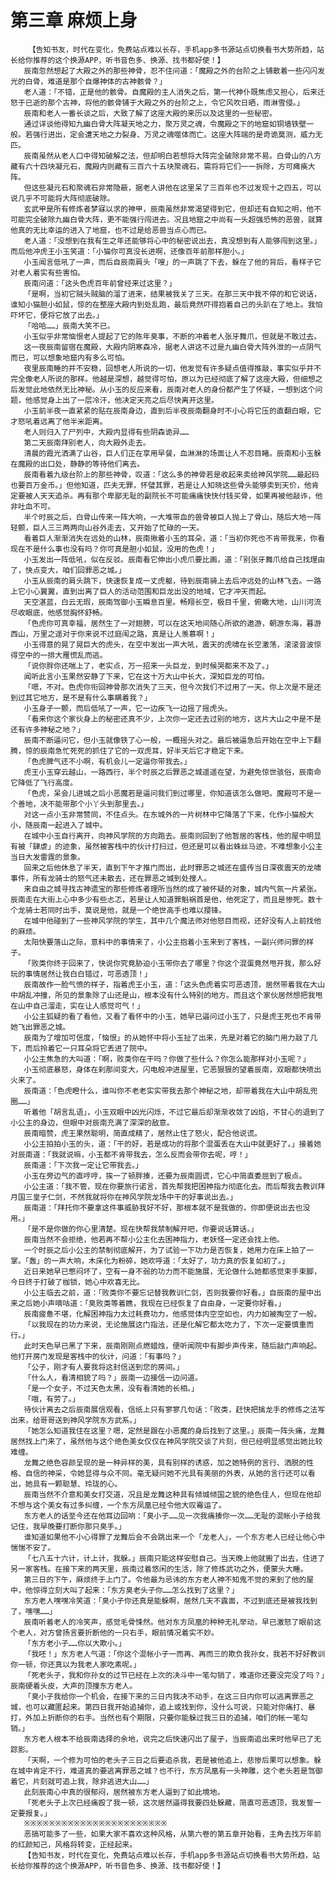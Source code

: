 # 第三章 麻烦上身
        【告知书友，时代在变化，免费站点难以长存，手机app多书源站点切换看书大势所趋，站长给你推荐的这个换源APP，听书音色多、换源、找书都好使！】
       辰南忽然想起了大殿之外的那些神骨，忍不住问道：「魔殿之外的台阶之上铺散着一些闪闪发光的白骨，难道是那个自爆神体的古神骸骨？」
       老人道：「不错，正是他的骸骨。自魔殿的主人消失之后，第一代神仆既焦虑又担心，后来迁怒于已逝的那个古神，将他的骸骨铺于大殿之外的台阶之上，令它风吹日晒，雨淋雪侵。」
       辰南和老人一番长谈之后，大致了解了这座大殿的来历以及这里的一些秘密。
       通过详谈他得知九幽白骨大阵凝天地之力，聚万灵之魂，令魔殿之下的地窟如铜墙铁壁一般。若强行进出，定会遭天地之力裂身、万灵之魂噬体而亡。这座大阵端的是奇诡莫测，威力无匹。
       辰南虽然从老人口中得知破解之法，但却明白若想将大阵完全破除非常不易。白骨山的八方藏有六十四块凝元石，魔殿内则藏有三百六十五块聚魂石，需将将它们一一拆除，方可瘫痪大阵。
       但这些凝元石和聚魂石非常隐蔽，据老人讲他在这里呆了三百年也不过发现十之四五，可以说几乎不可能将大阵彻底破除。
       玄武甲是所有修炼者梦寐以求的神甲，辰南虽然非常渴望得到它，但却还有自知之明，他不可能完全破除九幽白骨大阵，更不能强行闯进去。况且地窟之中尚有一头超强恐怖的恶兽，就算他真的无比幸运的进入了地窟，也不过是给恶兽当点心而已。
       老人道：「没想到在我有生之年还能够将心中的秘密说出去，真没想到有人能够闯到这里。」而后他冲虎王小玉笑道：「小猫你可真没长进啊，还像百年前那样胆小。」
       小玉闻言低吼了一声，而后自辰南肩头「嗖」的一声跳了下去，躲在了他的背后，看样子它对老人着实有些害怕。
       辰南问道：「这头色虎百年前曾经来过这里？」
       「是啊，当初它贼头贼脑的溜了进来，结果被我关了三天。在那三天中我不停的和它说话，谁知小猫胆小如鼠，惊的在整座大殿内到处乱跑，最后竟然吓得抱着自己的头趴在了地上。我怕吓坏它，便将它放了出去。」
       「哈哈……」辰南大笑不已。
       小玉似乎非常恼恨老人提起了它的陈年臭事，不断的冲着老人张牙舞爪，但就是不敢过去。
       这一夜辰南留宿在魔殿，大殿内阴寒森冷，据老人讲这不过是九幽白骨大阵外泄的一点阴气而已，可以想象地窟内有多么可怕。
       夜里辰南睡的并不安稳，回想老人所说的一切，他发觉有许多疑点值得推敲，事实似乎并不完全像老人所说的那样。他越是深想，越觉得可怕，原以为已经彻底了解了这座大殿，但细想之后发觉此地依然无比神秘。从小玉的反应来看，辰南对老人的身份都产生了怀疑，一想到这个问题，他感觉身上出了一层冷汗，他决定天亮之后尽快离开这里。
       小玉前半夜一直紧紧的贴在辰南身边，直到后半夜辰南翻身时不小心将它压的直翻白眼，它才怒吼着远离了他半米距离。
       老人则归入了尸列中，大殿内显得有些阴森诡异……
       第二天辰南拜别老人，向大殿外走去。
       清晨的霞光洒满了山谷，巨人们正在享用早餐，血淋淋的场面让人不忍目睹。辰南和小玉躲在魔殿的出口处，静静的等待他们离去。
       辰南看着九级台阶上的那些神骨，叹道：「这么多的神骨若是收起来卖给神风学院……最起码也要百万金币。」但他知道，匹夫无罪，怀璧其罪，若是让人知晓这些骨头能够卖到天价，他肯定要被人天天追杀。再有那个卑鄙无耻的副院长不可能痛痛快快付钱买骨，如果再被他敲诈，他非吐血不可。
       半个时辰之后，白骨山传来一阵大响，一大堆带血的兽骨被巨人抛上了骨山，随后大地一阵轻颤，巨人三三两两向山谷外走去，又开始了忙碌的一天。
       看着巨人渐渐消失在远处的山林，辰南揪着小玉的耳朵，道：「当初你死也不肯带我来，你看现在不是什么事也没有吗？你可真是胆小如鼠，没用的色虎！」
       小玉发出一阵低吼，似在反驳。辰南看它伸出小虎爪要比画，道：「别张牙舞爪给自己找理由了，快点变大，咱们回罪恶之城。」
       小玉从辰南的肩头跳下，快速恢复成一丈虎躯，待到辰南骑上去后冲远处的山林飞去。一路上它小心翼翼，直到出离了巨人的活动范围和巨龙出没的地域，它才冲天而起。
       天空湛蓝，白云无瑕，辰南驾御小玉瞬息百里。畅翔长空，极目千里，俯瞰大地，山川河流尽收眼底，他感觉胸怀舒畅。
       「色虎你可真幸福，居然生了一对翅膀，可以在这天地间随心所欲的遨游，朝游东海，暮游西山，万里之遥对于你来说不过庭闱之路，真是让人羡慕啊！」
       小玉得意的晃了晃巨大的虎头，在空中发出一声大吼，震天的虎啸在长空激荡，滚滚音波惊得空中的一排大雁慌乱而逃。
       「说你胖你还喘上了，老实点，万一招来一头巨龙，到时候哭都来不及了。」
       闻听此言小玉果然安静了下来，它在这十万大山中长大，深知巨龙的可怕。
       「嗯，不对。色虎你衔回神骨那次消失了三天，但今次我们不过用了一天。你上次是不是还到过其它地方，是不是有什么事瞒着我？」
       小玉身子一颤，而后低吼了一声，它一边疾飞一边摇了摇虎头。
       「看来你这个家伙身上的秘密还真不少，上次你一定还去过别的地方，这片大山之中是不是还有许多神秘之地？」
       辰南不断逼问它，但小玉就像铁了心一般，一概摇头对之。最后被逼急后开始在空中上下翻腾，惊的辰南急忙死死的抓住了它的一双虎耳，好半天后它才稳定下来。
       「色虎脾气还不小啊，有机会儿一定逼你带我去。」
       虎王小玉穿云越山，一路西行，半个时辰之后罪恶之城遥遥在望，为避免惊世骇俗，辰南命它降低了飞行高度。
       「色虎，呆会儿进城之后小恶魔若是逼问我们到过哪里，你知道该怎么做吧。魔殿可不是一个善地，决不能带那个小丫头到那里去。」
       对这一点小玉非常赞同，不住点头。在东城外的一片树林中它降落了下来，化作小猫般大小，随辰南一起进入了城中。
       在城中小玉自行离开，向神风学院的方向跑去。辰南则回到了他暂居的客栈，他的屋中明显有被「肆虐」的迹象，虽然被客栈中的伙计打扫过，但还是可以看出蛛丝马迹，不难想象小公主当日大发雷霆的景象。
       回来之后他休息了半天，直到下午才推门而出，此时罪恶之城还在盛传当日深夜震天的龙啸事件，所有龙骑士的怒气还未散去，还在罪恶之城到处搜人。
       来自由之城寻找古神遗宝的那些修炼者理所当然的成了被怀疑的对象，城内气氛一片紧张。辰南走在大街上心中多少有些忐忑，若是让人知道罪魁祸首是他，他死定了，而且是惨死。数十个龙骑士若同时出手，莫说是他，就是一个绝世高手也难以撄锋。
       在城中他碰到了一些神风学院的学生，其中几个魔法师对他怒目而视，还好没有人上前找他的麻烦。
       太阳快要落山之际，意料中的事情来了，小公主抱着小玉来到了客栈，一副兴师问罪的样子。
       「败类你终于回来了，快说你究竟胁迫小玉带你去了哪里？你这个混蛋竟然甩开我，那么好玩的事情居然让我白白错过，可恶透顶！」
       辰南故作一脸气愤的样子，指着虎王小玉，道：「这头色虎着实可恶透顶，居然带着我在大山中胡乱冲撞，所见的景象除了山还是山，根本没有什么特别的地方。而且这个家伙居然想把我甩在山中自己溜走，实在让人感觉可气！」
       小公主狐疑的看了看他，又看了看怀中的小玉，她早已逼问过小玉了，只是虎王死也不肯带她飞出罪恶之城。
       辰南为了增加可信度，「恼恨」的从她怀中将小玉扯了出来，先是对着它的脑门用力敲了几下，而后拎着它一只耳朵将它丢进了院中。
       小公主焦急的大叫道：「啊，败类你在干吗？你做了些什么？你怎么能那样对小玉呢？」
       小玉彻底暴怒，身体在刹那间变大，闪电般冲进屋里，它恶狠狠的望着辰南，双眼都快喷出火来了。
       辰南道：「色虎瞪什么，谁叫你不老老实实带我去那个神秘之地，却带着我在大山中胡乱兜圈……」
       听着他「胡言乱语」，小玉双眼中凶光闪烁，不过它最后却渐渐收敛了凶焰，不甘心的退到了小公主的身边，但眼中对辰南充满了深深的敌意。
       辰南暗赞，虎王果然聪明，简直成精了，居然止住了怒火，配合他说谎。
       小公主拍拍小玉的头，道：「干的好，若是成功的将那个混蛋丢在大山中就更好了。」接着她对辰南道：「我就说嘛，小玉都不肯带我去，怎么反而会带你去呢，哼！」
       辰南道：「下次我一定让它带我去。」
       小玉在旁边气的直哼哼，挨一了顿胖揍，还要为辰南圆谎，它心中简直委屈到了极点。
       小公主道：「我不管，现在你要旅行诺言，首先帮我把困神指力彻底化去。而后帮我去教训拜月国三皇子仁剑，不然我就将你在神风学院龙场中干的好事说出去。」
       辰南道：「拜托你不要拿这件事威胁我好不好，那根本就不是我做的，你即便说出去也没用。」
       「是不是你做的你心里清楚。现在快帮我禁制解开吧，你要说话算话。」
       辰南当然不会拒绝，他若再不帮小公主化去困神指力，老妖怪一定还会找上他。
       一个时辰之后小公主的禁制彻底解开，为了试验一下功力是否恢复，她用力在床上拍了一掌。「轰」的一声大响，木床化为粉碎，她欢呼道：「太好了，功力真的恢复如初了。」
       近日来她早已憋闷坏了，空有一身不弱的功力而不能施展，无论做什么她都感觉束手束脚，今日终于打破了枷锁，她心中欢喜无比。
       小公主临去之前，道：「败类你不要忘记替我教训仁剑，否则我要你好看。」自辰南的屋中出来之后她小声嘀咕道：「臭败类等着瞧，我现在已经恢复了自由身，一定要你好看。」
       辰南疲惫不堪，化解困神指力太过耗费功力，他感觉体内空空如也，内力如被掏空了一般。
       「以我现在的功力来说，无论施展这门指法，还是化解它都太吃力了，下次一定要慎重而行。」
       此时天色早已黑了下来，辰南刚刚点燃蜡烛，便听闻院中有脚步声传来，随后敲门声响起。他打开房门发现是客栈中的伙计，问道：「有事吗？」
       「公子，刚才有人要我将这封信送到您的房间。」
       「什么人，看清相貌了吗？」辰南一边接信一边问道。
       「是一个女子，不过天色太黑，没有看清她的长相。」
       「哦，有劳了。」
       待伙计离去之后辰南展信观看，信纸上只有寥寥几句话：「败类，赶快把擒龙手的修炼之法写出来，给哥哥送到神风学院东方武系。」
       「她怎么知道我住在这里？嗯，定然是跟在小恶魔的身后找到了这里。」辰南一阵头痛，龙舞居然找上门来了，虽然他与这个绝色美女仅仅在神风学院交谈了片刻，但已经明显感觉出她比较难缠。
       龙舞之绝色容颜呈现的是一种异样的美，具有别样的诱惑，加之她特例的言行、洒脱的性格、自信的神采，令她显得与众不同。毫无疑问她不光具有美丽的外表，从她的言行还可以看出，她具有一颗聪慧、玲珑的心。
       辰南当然不介意和美女打交道，况且是龙舞这种具有倾城倾国之貌的绝色佳人，但现在他却不想与这个美女有过多纠缠，一个东方凤凰已经令他大叹霉运了。
       东方老人的话至今还在他耳边回响：「臭小子……见一次我痛揍你一次……无耻的混帐小子给我记住，我早晚要打断你那只臭手。」
       谁知道如果他不小心得罪了龙舞后会不会跳出来一个「龙老人」，一个东方老人已经让他心中惴惴不安了。
       「七八五十六计，计上计，我躲。」辰南只能这样安慰自己。当天晚上他就搬了出去，住进了另一家客栈。在接下来的两天里，辰南过着悠闲的生活，除了修炼武功之外，便蒙头大睡。
       第三日的下午，麻烦终于上门了。令他最为忌讳的东方老人神不知鬼不觉的来到了他的屋中，他惊得立刻大叫了起来：「东方臭老头子你……怎么找到了这里？」
       东方老人嘿嘿冷笑道：「臭小子你还真是能躲啊，居然几天不露面，不过到底还是被我找到了，嘿嘿……」
       辰南听着老人的冷笑声，感觉毛骨悚然。他对东方凤凰的种种无礼举动，早已激怒了眼前这个老人，对方曾扬言要折断他的一只右手，眼前情况着实不妙。
       「东方老小子……你以大欺小。」
       「我呸！」东方老人气道：「你这个混帐小子一而再、再而三的欺负我孙女，我若不好好教训你一顿，你还真以为我老人家吃素呢。」
       「死老头子，我和你孙女的过节已经在上次的决斗中一笔勾销了，难道你还要没完没了吗？」辰南硬着头皮，大声的顶撞东方老人。
       「臭小子我给你一个机会，在接下来的三日内我决不动手，在这三日内你可以逃离罪恶之城，也可以藏匿起来。第四日我开始追捕你，追上或找到你，没什么可说，只能对你痛打、暴打，外加上折断你的右手。当然也有个期限，只要你能躲过我三日的追捕，咱们的帐一笔勾销。」
       东方老人根本不给辰南选择的余地，说完之后快速闪出了屋子，当辰南追出来时他早已了无踪影。
       「天啊，一个修为可怕的老头子三日之后要追杀我，若是被他追上，悲惨后果可以想象。躲在城中肯定不行，难道真的要逃离罪恶之城？也不行，东方凤凰有一头神雕，这个老头若是驾御着它，片刻就可追上我，除非逃进大山……」
       此刻辰南心中真的很郁闷，居然被东方老人逼到了如此境地。
       「死老头子上次已经痛殴了我一顿，这次居然逼得我要四处躲藏，简直可恶透顶，我发誓一定要报复。」
       ※※※※※※※※※※※※※※※※※※※※※※※
       恶搞可能多了一些，如果大家不喜欢这种风格，从第六卷的第五章开始看，主角去找万年前的红颜知己，风格将转变，正经起来。
       【告知书友，时代在变化，免费站点难以长存，手机app多书源站点切换看书大势所趋，站长给你推荐的这个换源APP，听书音色多、换源、找书都好使！】